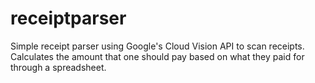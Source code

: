 # receiptparser
Simple receipt parser using Google's Cloud Vision API to scan receipts. Calculates the amount that one should pay based on what they paid for through a spreadsheet.
